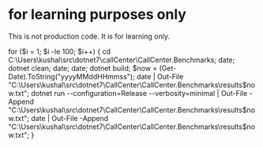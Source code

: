 # for learning purposes only

This is not production code. 
It is for learning only. 


for ($i = 1; $i -le 100; $i++) { cd C:\Users\kushal\src\dotnet7\callCenter\CallCenter.Benchmarks; date; dotnet clean; date; date; dotnet build; $now = (Get-Date).ToString("yyyyMMddHHmmss"); date | Out-File "C:\Users\kushal\src\dotnet7\CallCenter\CallCenter.Benchmarks\results\$now.txt"; dotnet run --configuration=Release --verbosity=minimal | Out-File -Append "C:\Users\kushal\src\dotnet7\CallCenter\CallCenter.Benchmarks\results\$now.txt"; date | Out-File -Append "C:\Users\kushal\src\dotnet7\CallCenter\CallCenter.Benchmarks\results\$now.txt"; }
